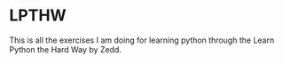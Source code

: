 # LPTHW

This is all the exercises I am doing for learning python through the Learn Python the Hard Way by Zedd.
